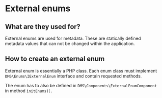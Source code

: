 # External enums
## What are they used for?
External enums are used for metadata. These are statically defined metadata values that can not be changed within the application.

## How to create an external enum
External enum is essentially a PHP class. Each enum class must implement `DMS\Enums\IExternalEnum` interface and contain requested methods.

The enum has to also be defined in `DMS\Components\ExternalEnumComponent` in method `initEnums()`.